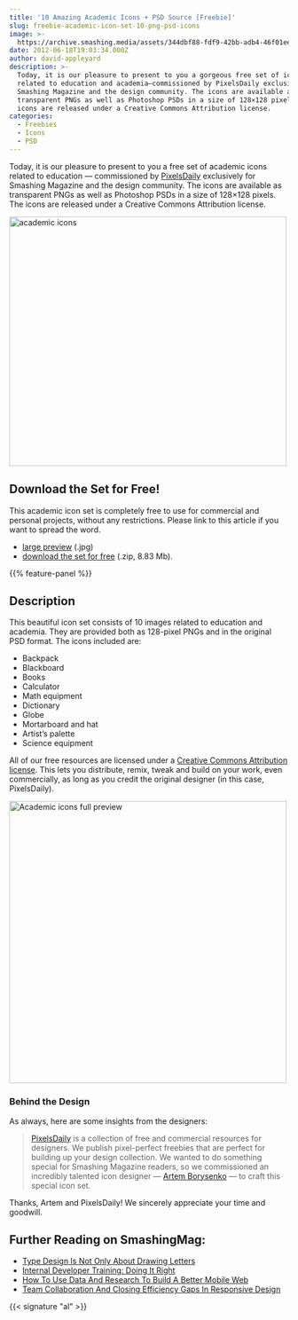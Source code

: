 ```yaml
---
title: '10 Amazing Academic Icons + PSD Source [Freebie]'
slug: freebie-academic-icon-set-10-png-psd-icons
image: >-
  https://archive.smashing.media/assets/344dbf88-fdf9-42bb-adb4-46f01eedd629/1d975e3f-c11a-4178-b2a9-ec862d18a11b/pixelsdailyacademia.png
date: 2012-06-18T19:03:34.000Z
author: david-appleyard
description: >-
  Today, it is our pleasure to present to you a gorgeous free set of icons
  related to education and academia—commissioned by PixelsDaily exclusively for
  Smashing Magazine and the design community. The icons are available as
  transparent PNGs as well as Photoshop PSDs in a size of 128×128 pixels. The
  icons are released under a Creative Commons Attribution license.
categories:
  - Freebies
  - Icons
  - PSD
---
```

Today, it is our pleasure to present to you a free set of academic icons related to education — commissioned by <a href="https://pixelsdaily.com/">PixelsDaily</a> exclusively for Smashing Magazine and the design community. The icons are available as transparent PNGs as well as Photoshop PSDs in a size of 128×128 pixels. The icons are released under a Creative Commons Attribution license.

<a href="https://archive.smashing.media/assets/344dbf88-fdf9-42bb-adb4-46f01eedd629/076283d2-e289-46dc-98e3-34017b57508a/large-preview.jpg"><img loading="lazy" decoding="async" title="Free Academic Icon Set" src="https://archive.smashing.media/assets/344dbf88-fdf9-42bb-adb4-46f01eedd629/030d93f0-766b-4542-b4b8-4728fa6373a3/academic-icon-set-release-image.png" alt="academic icons" width="500" height="450" /></a>

## Download the Set for Free!

This academic icon set is completely free to use for commercial and personal projects, without any restrictions. Please link to this article if you want to spread the word.

*   [large preview](https://archive.smashing.media/assets/344dbf88-fdf9-42bb-adb4-46f01eedd629/076283d2-e289-46dc-98e3-34017b57508a/large-preview.jpg) (.jpg)
*   [download the set for free](https://smashingmagazine.com/provide/freebie-academic-icon-set-PSD.zip "Download the whole package as .zip") (.zip, 8.83 Mb).

{{% feature-panel %}}

## Description

This beautiful icon set consists of 10 images related to education and academia. They are provided both as 128-pixel PNGs and in the original PSD format. The icons included are:

*   Backpack
*   Blackboard
*   Books
*   Calculator
*   Math equipment
*   Dictionary
*   Globe
*   Mortarboard and hat
*   Artist’s palette
*   Science equipment

All of our free resources are licensed under a <a href="https://creativecommons.org/licenses/by/3.0/">Creative Commons Attribution license</a>. This lets you distribute, remix, tweak and build on your work, even commercially, as long as you credit the original designer (in this case, PixelsDaily).

<a title="Download the free icon set" href="https://smashingmagazine.com/provide/freebie-academic-icon-set-PSD.zip"><img loading="lazy" decoding="async" title="Academic icon set full preview" src="https://archive.smashing.media/assets/344dbf88-fdf9-42bb-adb4-46f01eedd629/076283d2-e289-46dc-98e3-34017b57508a/large-preview.jpg" alt="Academic icons full preview" width="500" height="509" /></a>

### Behind the Design

As always, here are some insights from the designers:
<blockquote><a href="https://pixelsdaily.com/">PixelsDaily</a> is a collection of free and commercial resources for designers. We publish pixel-perfect freebies that are perfect for building up your design collection. We wanted to do something special for Smashing Magazine readers, so we commissioned an incredibly talented icon designer — <a href="https://dribbble.com/intriligator">Artem Borysenko</a> — to craft this special icon set.</blockquote>

Thanks, Artem and PixelsDaily! We sincerely appreciate your time and goodwill.</p>

## <span class="rh">Further Reading</span> on SmashingMag:

*   [Type Design Is Not Only About Drawing Letters](https://www.smashingmagazine.com/2014/04/interview-with-type-designer-khajag-apelian/)
*   [Internal Developer Training: Doing It Right](https://www.smashingmagazine.com/2014/09/internal-developer-training-doing-it-right/)
*   [How To Use Data And Research To Build A Better Mobile Web](https://www.smashingmagazine.com/2014/01/use-data-research-to-build-better-mobile-web/)
*   [Team Collaboration And Closing Efficiency Gaps In Responsive Design](https://www.smashingmagazine.com/2014/05/team-collaboration-closing-efficiency-gaps-responsive-design/)

{{< signature "al" >}}

